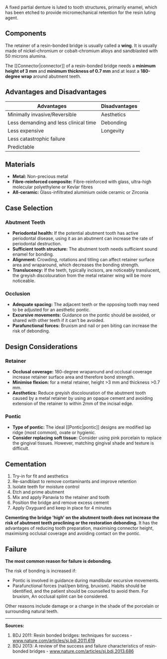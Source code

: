 A fixed partial denture is luted to tooth structures, primarily enamel, which has been etched to provide micromechanical retention for the resin luting agent.

## Components
The retainer of a resin-bonded bridge is usually called a **wing**. It is usually made of nickel-chromium or cobalt-chromium alloys and sandblasted with 50 microns alumina.

The [[Connector|connector]] of a resin-bonded bridge needs a **minimum height of 3 mm** and **minimum thickness of 0.7 mm** and at least a **180-degree wrap** around abutment teeth.

## Advantages and Disadvantages

| Advantages                            | Disadvantages |
| ------------------------------------- | ------------- |
| Minimally invasive/Reversible         | Aesthetics    |
| Less demanding and less clinical time | Debonding     |
| Less expensive                        | Longevity     |
| Less catastrophic failure             |               |
| Predictable                           |               |

## Materials
* **Metal:** Non-precious metal
* **Fibre-reinforced composite:** Fibre-reinforced with glass, ultra-high molecular polyethylene or Kevlar fibres
* **All-ceramic:** Glass-infiltrated aluminium oxide ceramic or Zirconia

## Case Selection
### Abutment Teeth
* **Periodontal health:** If the potential abutment tooth has active periodontal disease, using it as an abutment can increase the rate of periodontal destruction.
* **Sufficient tooth structure:** The abutment tooth needs sufficient sound enamel for bonding.
* **Alignment:** Crowding, rotations and titling can affect retainer surface area and wraparound, which decreases the bonding strength.
* **Translucency:** If the teeth, typically incisors, are noticeably translucent, the greyish discolouration from the metal retainer wing will be more noticeable.

### Occlusion
* **Adequate spacing:** The adjacent teeth or the opposing tooth may need to be adjusted for an aesthetic pontic.
* **Excursive movements:** Guidance on the pontic should be avoided, or shared with other teeth if it can't be avoided.
* **Parafunctional forces:** Bruxism and nail or pen biting can increase the risk of debonding.

## Design Considerations
### Retainer
* **Occlusal coverage:** 180-degree wraparound and occlusal coverage increase retainer surface area and therefore bond strength.
* **Minimise flexion:** for a metal retainer, height >3 mm and thickness >0.7 mm.
* **Aesthetics:** Reduce greyish discolouration of the abutment tooth caused by a metal retainer by using an opaque cement and avoiding extension of the retainer to within 2mm of the incisal edge.

### Pontic
* **Type of pontic:** The ideal [[Pontic|pontic]] designs are modified lap ridge (most common), ovate or hygienic.
* **Consider replacing soft tissue:** Consider using pink porcelain to replace the gingival tissues. However, matching gingival shade and texture is difficult.

## Cementation
1. Try-in for fit and aesthetics
2. Re-sandblast to remove contaminants and improve retention
3. Isolate teeth for moisture control
4. Etch and prime abutment
5. Mix and apply Panavia to the retainer and tooth
6. Position the bridge and remove excess cement
7. Apply Oxyguard and keep in place for 4 minutes

 **Cementing the bridge 'high' on the abutment tooth does not increase the risk of abutment teeth proclining or the restoration debonding.** It has the advantages of reducing tooth preparation, maximising connector height, maximising occlusal coverage and avoiding contact on the pontic.

## Failure
**The most common reason for failure is debonding.** 

The risk of bonding is increased if:
* Pontic is involved in guidance during mandibular excursive movements.
* Parafunctional forces (nail/pen biting, bruxism). Habits should be identified, and the patient should be counselled to avoid them. For bruxism, An occlusal splint can be considered.

Other reasons include damage or a change in the shade of the porcelain or surrounding natural teeth.



---

**Sources:**

1. BDJ 2011: Resin bonded bridges: techniques for success - www.nature.com/articles/sj.bdj.2011.619
2. BDJ 2013: A review of the success and failure characteristics of resin-bonded bridges - www.nature.com/articles/sj.bdj.2013.686